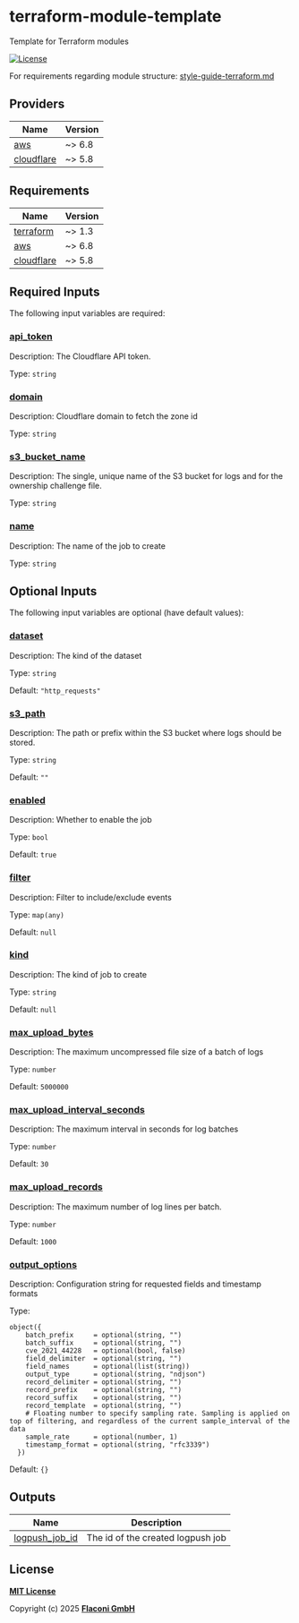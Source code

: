 # terraform-module-template
Template for Terraform modules

<!-- Uncomment and replace with your module name
[![lint](https://github.com/flaconi/<MODULENAME>/workflows/lint/badge.svg)](https://github.com/flaconi/<MODULENAME>/actions?query=workflow%3Alint)
[![test](https://github.com/flaconi/<MODULENAME>/workflows/test/badge.svg)](https://github.com/flaconi/<MODULENAME>/actions?query=workflow%3Atest)
[![Tag](https://img.shields.io/github/tag/flaconi/<MODULENAME>.svg)](https://github.com/flaconi/<MODULENAME>/releases)
-->
[![License](https://img.shields.io/badge/license-MIT-blue.svg)](https://opensource.org/licenses/MIT)

For requirements regarding module structure: [style-guide-terraform.md](https://github.com/Flaconi/devops-docs/blob/master/doc/conventions/style-guide-terraform.md)

<!-- TFDOCS_HEADER_START -->


<!-- TFDOCS_HEADER_END -->

<!-- TFDOCS_PROVIDER_START -->
## Providers

| Name | Version |
|------|---------|
| <a name="provider_aws"></a> [aws](#provider\_aws) | ~> 6.8 |
| <a name="provider_cloudflare"></a> [cloudflare](#provider\_cloudflare) | ~> 5.8 |

<!-- TFDOCS_PROVIDER_END -->

<!-- TFDOCS_REQUIREMENTS_START -->
## Requirements

| Name | Version |
|------|---------|
| <a name="requirement_terraform"></a> [terraform](#requirement\_terraform) | ~> 1.3 |
| <a name="requirement_aws"></a> [aws](#requirement\_aws) | ~> 6.8 |
| <a name="requirement_cloudflare"></a> [cloudflare](#requirement\_cloudflare) | ~> 5.8 |

<!-- TFDOCS_REQUIREMENTS_END -->

<!-- TFDOCS_INPUTS_START -->
## Required Inputs

The following input variables are required:

### <a name="input_api_token"></a> [api\_token](#input\_api\_token)

Description: The Cloudflare API token.

Type: `string`

### <a name="input_domain"></a> [domain](#input\_domain)

Description: Cloudflare domain to fetch the zone id

Type: `string`

### <a name="input_s3_bucket_name"></a> [s3\_bucket\_name](#input\_s3\_bucket\_name)

Description: The single, unique name of the S3 bucket for logs and for the ownership challenge file.

Type: `string`

### <a name="input_name"></a> [name](#input\_name)

Description: The name of the job to create

Type: `string`

## Optional Inputs

The following input variables are optional (have default values):

### <a name="input_dataset"></a> [dataset](#input\_dataset)

Description: The kind of the dataset

Type: `string`

Default: `"http_requests"`

### <a name="input_s3_path"></a> [s3\_path](#input\_s3\_path)

Description: The path or prefix within the S3 bucket where logs should be stored.

Type: `string`

Default: `""`

### <a name="input_enabled"></a> [enabled](#input\_enabled)

Description: Whether to enable the job

Type: `bool`

Default: `true`

### <a name="input_filter"></a> [filter](#input\_filter)

Description: Filter to include/exclude events

Type: `map(any)`

Default: `null`

### <a name="input_kind"></a> [kind](#input\_kind)

Description: The kind of job to create

Type: `string`

Default: `null`

### <a name="input_max_upload_bytes"></a> [max\_upload\_bytes](#input\_max\_upload\_bytes)

Description: The maximum uncompressed file size of a batch of logs

Type: `number`

Default: `5000000`

### <a name="input_max_upload_interval_seconds"></a> [max\_upload\_interval\_seconds](#input\_max\_upload\_interval\_seconds)

Description: The maximum interval in seconds for log batches

Type: `number`

Default: `30`

### <a name="input_max_upload_records"></a> [max\_upload\_records](#input\_max\_upload\_records)

Description: The maximum number of log lines per batch.

Type: `number`

Default: `1000`

### <a name="input_output_options"></a> [output\_options](#input\_output\_options)

Description: Configuration string for requested fields and timestamp formats

Type:

```hcl
object({
    batch_prefix     = optional(string, "")
    batch_suffix     = optional(string, "")
    cve_2021_44228   = optional(bool, false)
    field_delimiter  = optional(string, "")
    field_names      = optional(list(string))
    output_type      = optional(string, "ndjson")
    record_delimiter = optional(string, "")
    record_prefix    = optional(string, "")
    record_suffix    = optional(string, "")
    record_template  = optional(string, "")
    # Floating number to specify sampling rate. Sampling is applied on top of filtering, and regardless of the current sample_interval of the data
    sample_rate      = optional(number, 1)
    timestamp_format = optional(string, "rfc3339")
  })
```

Default: `{}`

<!-- TFDOCS_INPUTS_END -->

<!-- TFDOCS_OUTPUTS_START -->
## Outputs

| Name | Description |
|------|-------------|
| <a name="output_logpush_job_id"></a> [logpush\_job\_id](#output\_logpush\_job\_id) | The id of the created logpush job |

<!-- TFDOCS_OUTPUTS_END -->

## License

**[MIT License](LICENSE)**

Copyright (c) 2025 **[Flaconi GmbH](https://github.com/flaconi)**
